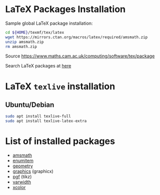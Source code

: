 # LaTeX Packages Installation

Sample global LaTeX package installation:

```bash
cd ${HOME}/texmf/tex/latex
wget https://mirrors.ctan.org/macros/latex/required/amsmath.zip
unzip amsmath.zip
rm amsmath.zip
```

Source <https://www.maths.cam.ac.uk/computing/software/tex/package>

Search LaTeX packages at [here](https://ctan.org/)

# LaTeX `texlive` installation

## Ubuntu/Debian

```bash
sudo apt install texlive-full
sudo apt install texlive-latex-extra
```

# List of installed packages

- [amsmath](https://mirrors.ctan.org/macros/latex/required/amsmath.zip)
- [enumitem](https://mirrors.ctan.org/macros/latex/contrib/enumitem.zip)
- [geometry](https://mirrors.ctan.org/macros/latex/contrib/geometry.zip)
- [graphics](https://mirrors.ctan.org/macros/latex/required/graphics.zip) (graphicx)
- [pgf](https://www.ctan.org/pkg/pgf) (tikz)
- [varwidth](https://mirrors.ctan.org/macros/latex/contrib/varwidth.zip)
- [xcolor](https://mirrors.ctan.org/macros/latex/contrib/xcolor.zip)

